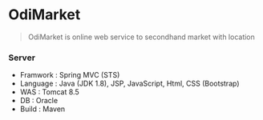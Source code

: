 # OdiMarket

> OdiMarket is online web service to secondhand market with location


### Server
- Framwork : Spring MVC (STS)
- Language : Java (JDK 1.8), JSP, JavaScript, Html, CSS (Bootstrap)
- WAS : Tomcat 8.5
- DB : Oracle
- Build : Maven
